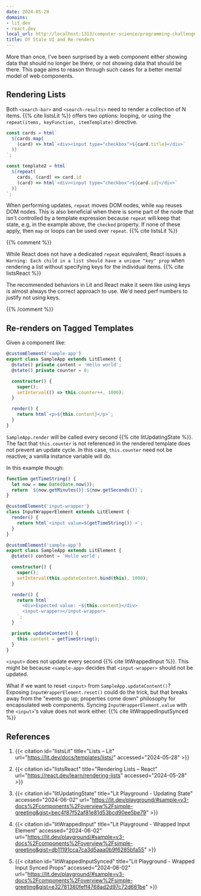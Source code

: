 ```yaml
---
date: 2024-05-28
domains:
- lit.dev
- react.dev
local_url: http://localhost:1313/computer-science/programming-challenges/flashcards-app/web-components/of-stale-ui-and-re-renders/
title: Of Stale UI and Re-renders
---
```


More than once, I've been surprised by a web component either showing
data that should no longer be there, or not showing data that should be
there. This page aims to reason through such cases for a better mental
model of web components.

## Rendering Lists

Both `<search-bar>` and `<search-results>` need to render a collection
of N items. {{% cite listsLit %}} offers two options: looping, or using
the `repeat(items, keyFunction, itemTemplate)` directive.

```ts
const cards = html`
  ${cards.map(
    (card) => html`<div><input type="checkbox">${card.title}</div>`
  )}
`;

const template2 = html`
  ${repeat(
    cards, (card) => card.id
    (card) => html`<div><input type="checkbox">${card.id}</div>`
  )}
`;
```

When performing updates, `repeat` moves DOM nodes, while `map` reuses
DOM nodes. This is also beneficial when there is some part of the node
that isn't controlled by a template expression because `repeat` will
keep that state, e.g, in the example above, the `checked` property. If
none of these apply, then `map` or loops can be used over `repeat`. {{%
cite listsLit %}}

{{% comment %}}

While React does not have a dedicated `repeat` equivalent, React issues
a `Warning: Each child in a list should have a unique "key" prop` when
rendering a list without specifying keys for the individual items. {{%
cite listsReact %}}

The recommended behaviors in Lit and React make it seem like using keys
is almost always the correct approach to use. We'd need perf numbers to
justify not using keys.

{{% /comment %}}

## Re-renders on Tagged Templates

Given a component like:

```ts
@customElement('sample-app')
export class SampleApp extends LitElement {
  @state() private content = 'Hello world';
  @state() private counter = 0;

  constructor() {
    super();
    setInterval(() => this.counter++, 1000);
  }

  render() {
    return html`<p>${this.content}</p>`;
  }
}
```

`SampleApp.render` will be called every second {{% cite litUpdatingState
%}}. The fact that `this.counter` is not referenced in the rendered
template does not prevent an update cycle. In this case, `this.counter`
need not be reactive; a vanilla instance variable will do.

In this example though:

```ts
function getTimeString() {
  let now = new Date(Date.now());
  return `${now.getMinutes()}:${now.getSeconds()}`;
}

@customElement('input-wrapper')
class InputWrapperElement extends LitElement {
  render() {
    return html`<input value=${getTimeString()} >`;
  }
}

@customElement('sample-app')
export class SampleApp extends LitElement {
  @state() content = 'Hello world';

  constructor() {
    super();
    setInterval(this.updateContent.bind(this), 1000);
  }

  render() {
    return html`
      <div>Expected value: ~${this.content}</div>
      <input-wrapper></input-wrapper>
    `;
  }

  private updateContent() {
    this.content = getTimeString();
  }
}
```

`<input>` does not update every second {{% cite litWrappedInput %}}.
This might be because `<sample-app>` decides that `<input-wrapper>`
should not be updated.

What if we want to reset `<input>` from `SampleApp.updateContent()`?
Exposing `InputWrapperElement.reset()` could do the trick, but that
breaks away from the "events go up; properties come down" philosophy for
encapsulated web components. Syncing `InputWrapperElement.value` with
the `<input>`'s value does not work either. {{% cite
litWrappedInputSynced %}}

## References

1. {{< citation
  id="listsLit"
  title="Lists – Lit"
  url="https://lit.dev/docs/templates/lists/"
  accessed="2024-05-28" >}}

1. {{< citation
  id="listsReact"
  title="Rendering Lists – React"
  url="https://react.dev/learn/rendering-lists"
  accessed="2024-05-28" >}}

1. {{< citation
  id="litUpdatingState"
  title="Lit Playground - Updating State"
  accessed="2024-06-02"
  url="https://lit.dev/playground/#sample=v3-docs%2Fcomponents%2Foverview%2Fsimple-greeting&gist=bec4f87f52af81e81d53bcd90ee5be79" >}}

1. {{< citation
  id="litWrappedInput"
  title="Lit Playground - Wrapped Input Element"
  accessed="2024-06-02"
  url="https://lit.dev/playground/#sample=v3-docs%2Fcomponents%2Foverview%2Fsimple-greeting&gist=db11191cca7ca3d5aaa0b9f6285bfa55" >}}

1. {{< citation
  id="litWrappedInputSynced"
  title="Lit Playground - Wrapped Input Synced Props"
  accessed="2024-06-02"
  url="https://lit.dev/playground/#sample=v3-docs%2Fcomponents%2Foverview%2Fsimple-greeting&gist=e32781380feff4768ad2d97c72d661be" >}}
